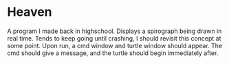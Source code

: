 # Heaven
A program I made back in highschool. Displays a spirograph being drawn in real time. Tends to keep going until crashing, I should revisit this concept at some point.
Upon run, a cmd window and turtle window should appear. The cmd should give a message, and the turtle should begin immediately after.
